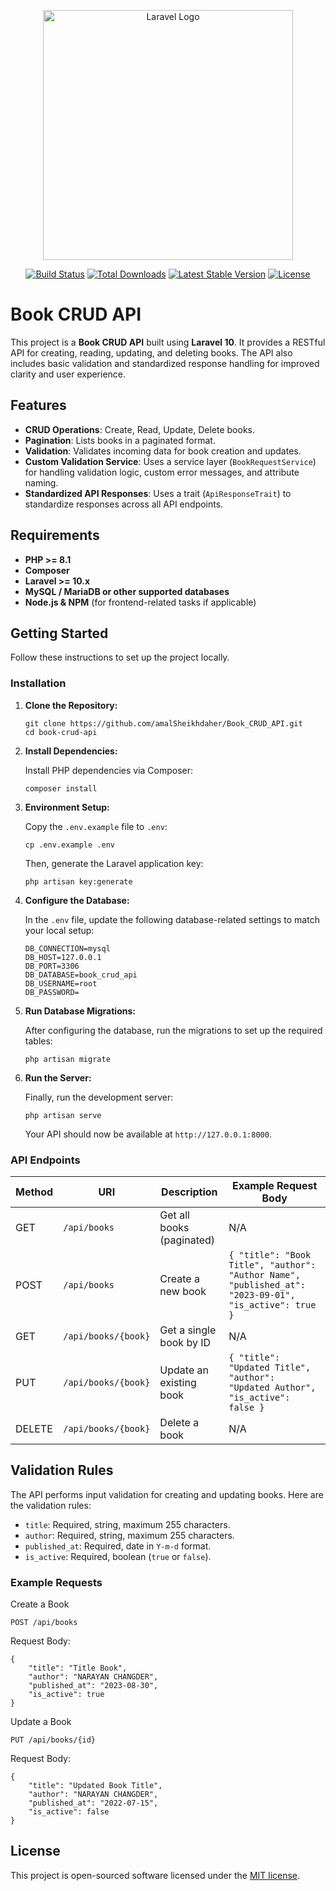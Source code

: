 <p align="center"><a href="https://laravel.com" target="_blank"><img src="https://raw.githubusercontent.com/laravel/art/master/logo-lockup/5%20SVG/2%20CMYK/1%20Full%20Color/laravel-logolockup-cmyk-red.svg" width="400" alt="Laravel Logo"></a></p>

<p align="center">
<a href="https://github.com/laravel/framework/actions"><img src="https://github.com/laravel/framework/workflows/tests/badge.svg" alt="Build Status"></a>
<a href="https://packagist.org/packages/laravel/framework"><img src="https://img.shields.io/packagist/dt/laravel/framework" alt="Total Downloads"></a>
<a href="https://packagist.org/packages/laravel/framework"><img src="https://img.shields.io/packagist/v/laravel/framework" alt="Latest Stable Version"></a>
<a href="https://packagist.org/packages/laravel/framework"><img src="https://img.shields.io/packagist/l/laravel/framework" alt="License"></a>
</p>

# Book CRUD API

This project is a **Book CRUD API** built using **Laravel 10**. It provides a RESTful API for creating, reading, updating, and deleting books. The API also includes basic validation and standardized response handling for improved clarity and user experience.

## Features

- **CRUD Operations**: Create, Read, Update, Delete books.
- **Pagination**: Lists books in a paginated format.
- **Validation**: Validates incoming data for book creation and updates.
- **Custom Validation Service**: Uses a service layer (`BookRequestService`) for handling validation logic, custom error messages, and attribute naming.
- **Standardized API Responses**: Uses a trait (`ApiResponseTrait`) to standardize responses across all API endpoints.

## Requirements

- **PHP >= 8.1**
- **Composer**
- **Laravel >= 10.x**
- **MySQL / MariaDB or other supported databases**
- **Node.js & NPM** (for frontend-related tasks if applicable)

## Getting Started

Follow these instructions to set up the project locally.

### Installation

1. **Clone the Repository:**

   ```
   git clone https://github.com/amalSheikhdaher/Book_CRUD_API.git
   cd book-crud-api
   ```

2. **Install Dependencies:**

    Install PHP dependencies via Composer:

    ```
    composer install
    ```

3. **Environment Setup:**

    Copy the `.env.example` file to `.env`:

    ```
    cp .env.example .env
    ```

    Then, generate the Laravel application key:

    ```
    php artisan key:generate
    ```

4. **Configure the Database:**

    In the `.env` file, update the following database-related settings to match your local setup:

    ```
    DB_CONNECTION=mysql
    DB_HOST=127.0.0.1
    DB_PORT=3306
    DB_DATABASE=book_crud_api
    DB_USERNAME=root
    DB_PASSWORD=
    ```

5. **Run Database Migrations:**

    After configuring the database, run the migrations to set up the required tables:

    ```
    php artisan migrate
    ```

6. **Run the Server:**

    Finally, run the development server:

    ```
    php artisan serve
    ```

    Your API should now be available at `http://127.0.0.1:8000`.

### API Endpoints

| Method | URI                     | Description                  | Example Request Body        |
|--------|--------------------------|------------------------------|-----------------------------|
| GET    | `/api/books`             | Get all books (paginated)     | N/A                         |
| POST   | `/api/books`             | Create a new book             | `{ "title": "Book Title", "author": "Author Name", "published_at": "2023-09-01", "is_active": true }` |
| GET    | `/api/books/{book}`      | Get a single book by ID       | N/A                         |
| PUT    | `/api/books/{book}`      | Update an existing book       | `{ "title": "Updated Title", "author": "Updated Author", "is_active": false }` |
| DELETE | `/api/books/{book}`      | Delete a book                 | N/A                         |

## Validation Rules

The API performs input validation for creating and updating books. Here are the validation rules:

- `title`: Required, string, maximum 255 characters.
- `author`: Required, string, maximum 255 characters.
- `published_at`: Required, date in `Y-m-d` format.
- `is_active`: Required, boolean (`true` or `false`).

### Example Requests

Create a Book

```
POST /api/books
```

Request Body:

```
{
    "title": "Title Book",
    "author": "NARAYAN CHANGDER",
    "published_at": "2023-08-30",
    "is_active": true
}
```

Update a Book

```
PUT /api/books/{id}
```

Request Body:

```
{
    "title": "Updated Book Title",
    "author": "NARAYAN CHANGDER",
    "published_at": "2022-07-15",
    "is_active": false
}
```

## License

This project is open-sourced software licensed under the [MIT license](https://opensource.org/licenses/MIT).
